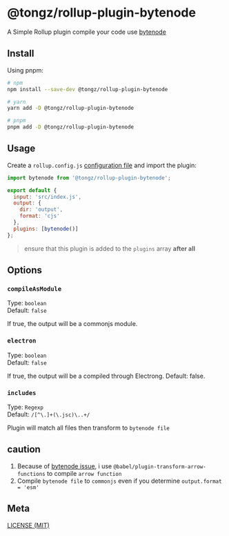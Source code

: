 # @tongz/rollup-plugin-bytenode
A Simple Rollup plugin compile your code use [bytenode](https://github.com/bytenode/bytenode)

## Install

Using pnpm:

```sh
# npm
npm install --save-dev @tongz/rollup-plugin-bytenode

# yarn
yarn add -D @tongz/rollup-plugin-bytenode

# pnpm
pnpm add -D @tongz/rollup-plugin-bytenode
```

## Usage

Create a `rollup.config.js` [configuration file](https://www.rollupjs.org/guide/en/#configuration-files) and import the plugin:

```js
import bytenode from '@tongz/rollup-plugin-bytenode';

export default {
  input: 'src/index.js',
  output: {
    dir: 'output',
    format: 'cjs'
  },
  plugins: [bytenode()]
};
```

> ensure that this plugin is added to the `plugins` array **after all**

## Options

### `compileAsModule`

Type: `boolean`<br>
Default: `false`

If true, the output will be a commonjs module.

### `electron`

Type: `boolean`<br>
Default: `false`

If true, the output will be a compiled through Electrong. Default: false.


### `includes`

Type: `Regexp`<br>
Default: `/[^\.]+(\.jsc)\..+/`

Plugin will match all files then transform to `bytenode file`

## caution
1. Because of [bytenode issue](https://github.com/bytenode/bytenode/issues/157), i use `@babel/plugin-transform-arrow-functions` to compile `arrow function`
2. Compile `bytenode file` to `commonjs` even if you determine `output.format = 'esm'`

## Meta

[LICENSE (MIT)](/LICENSE)